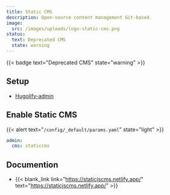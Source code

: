 ```yaml
---
title: Static CMS
description: Open-source content management Git-based.
image:
  src: /images/uploads/logo-static-cms.png
status:
  text: Deprecated CMS
  state: warning
---
```

{{< badge text="Deprecated CMS" state="warning" >}}

## Setup

- [Hugolify-admin](../setup/)

## Enable Static CMS

{{< alert text="`/config/_default/params.yaml`" state="light" >}}

```yml
admin:
  cms: staticcms
```

## Documention

- {{< blank_link link="https://staticjscms.netlify.app/" text="https://staticjscms.netlify.app/" >}}
